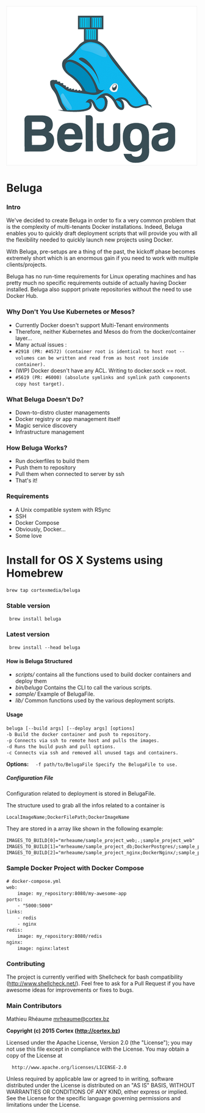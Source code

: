 ![Alt text](/img/logo.png?raw=true "Beluga Cortex")

# **Beluga**
### **Intro**
We've decided to create Beluga in order to fix a very common problem that is the complexity of multi-tenants Docker installations. Indeed, Beluga enables you to quickly draft deployment scripts that will provide you with all the flexibility needed to quickly launch new projects using Docker.

With Beluga, pre-setups are a thing of the past, the kickoff phase becomes extremely short which is an enormous gain if you need to work with multiple clients/projects.

Beluga has no run-time requirements for Linux operating machines and has pretty much no specific requirements outside of actually having Docker installed. Beluga also support private repositories without the need to use Docker Hub.

### **Why Don't You Use Kubernetes or Mesos?**

- Currently Docker doesn't support Multi-Tenant environments
- Therefore, neither Kubernetes and Mesos do from the docker/container layer...
- Many actual issues :
- ```#2918 (PR: #4572) (container root is identical to host root -- volumes can be written and read from as host root inside container).```
- (WIP) Docker doesn't have any ACL. Writing to docker.sock == root.
-    ```#5619 (PR: #6000) (absolute symlinks and symlink path components copy host target).```

### **What Beluga Doesn't Do?**
- Down-to-distro cluster managements
- Docker registry or app management itself
- Magic service discovery
- Infrastructure management

### **How Beluga Works?**
  - Run dockerfiles to build them
  - Push them to repository
  - Pull them when connected to server by ssh
  - That's it!

### **Requirements**
  - A Unix compatible system with RSync
  - SSH
  - Docker Compose
  - Obviously, Docker...
  - Some love

# **Install for OS X Systems using Homebrew**

    brew tap cortexmedia/beluga

### Stable version

     brew install beluga
### Latest version

     brew install --head beluga

#### **How is Beluga Structured**
  - *scripts/* contains all the functions used to build docker containers and deploy them
  - *bin/beluga* Contains the CLI to call the various scripts.
  - *sample/* Example of BelugaFile.
  - *lib/* Common functions used by the various deployment scripts.

#### **Usage**

    beluga [--build args] [--deploy args] [options]
    -b Build the docker container and push to repository.
    -p Connects via ssh to remote host and pulls the images.
    -d Runs the build push and pull options.
    -c Connects via ssh and removed all unused tags and containers.
**Options:**
  ```  -f path/to/BelugaFile Specify the BelugaFile to use.```


##### **Configuration File**

Configuration related to deployment is stored in BelugaFile.

The structure used to grab all the infos related to a container is

    LocalImageName;DockerFilePath;DockerImageName

They are stored in a array like shown in the following example:

    IMAGES_TO_BUILD[0]="mrheaume/sample_project_web;.;sample_project_web"
    IMAGES_TO_BUILD[1]="mrheaume/sample_project_db;DockerPostgres/;sample_project_db"
    IMAGES_TO_BUILD[2]="mrheaume/sample_project_nginx;DockerNginx/;sample_project_nginx”

### **Sample Docker Project with Docker Compose**

    # docker-compose.yml
    web:
        image: my_repository:8080/my-awesome-app
    ports:
        - "5000:5000"
    links:
        - redis
        - nginx
    redis:
        image: my_repository:8080/redis
    nginx:
        image: nginx:latest

### **Contributing**

  The project is currently verified with Shellcheck for bash compatibility (http://www.shellcheck.net/).
  Feel free to ask for a Pull Request if you have awesome ideas for improvements or fixes to bugs.

### **Main Contributors**

  Mathieu Rhéaume <mrheaume@cortex.bz>

  **Copyright (c) 2015 Cortex (http://cortex.bz)**

  Licensed under the Apache License, Version 2.0 (the "License");
  you may not use this file except in compliance with the License.
  You may obtain a copy of the License at

      http://www.apache.org/licenses/LICENSE-2.0

  Unless required by applicable law or agreed to in writing, software
  distributed under the License is distributed on an "AS IS" BASIS,
  WITHOUT WARRANTIES OR CONDITIONS OF ANY KIND, either express or implied.
  See the License for the specific language governing permissions and
  limitations under the License.
